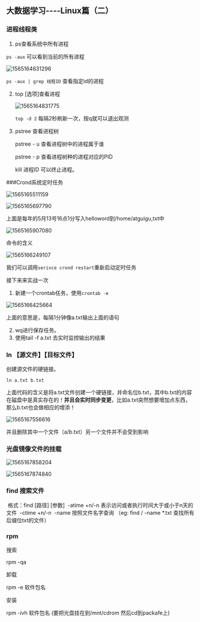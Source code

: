 ## 大数据学习----Linux篇（二）

### 进程线程类

1. ps查看系统中所有进程

`ps -aux` 可以看到当前的所有进程

![1565164631296](C:\Users\86137\AppData\Roaming\Typora\typora-user-images\1565164631296.png)

`ps -aux | grep 线程ID` 查看指定id的进程

2. top [选项]查看进程

   ![1565164831775](C:\Users\86137\AppData\Roaming\Typora\typora-user-images\1565164831775.png)

   `top -d 2` 每隔2秒刷新一次，按q就可以退出观测

3. pstree 查看进程树

   pstree - u  查看进程树中的进程属于谁

   pstree - p  查看进程树种的进程对应的PID

   kill 进程ID  可以终止进程。

   

###Crond系统定时任务

![1565165511159](C:\Users\86137\AppData\Roaming\Typora\typora-user-images\1565165511159.png)

![1565165697790](C:\Users\86137\AppData\Roaming\Typora\typora-user-images\1565165697790.png)

上面是每年的5月13号16点1分写入helloword到/home/atguigu,txt中

![1565165907080](C:\Users\86137\AppData\Roaming\Typora\typora-user-images\1565165907080.png)

命令的含义

![1565166249107](C:\Users\86137\AppData\Roaming\Typora\typora-user-images\1565166249107.png)

我们可以调用`serivce crond restart`重新启动定时任务

接下来来实战一次

1. 新建一个crontab任务，使用`crontab -e`

![1565166425664](C:\Users\86137\AppData\Roaming\Typora\typora-user-images\1565166425664.png)

上面的意思是，每隔1分钟像a.txt输出上面的语句

2. wq进行保存任务。
3. 使用tail -f a.txt 去实时监控输出的结果



### ln 【源文件】【目标文件】 

创建源文件的硬链接。

```shell
ln a.txt b.txt
```

上面代码的含义是将a.txt文件创建一个硬链接，并命名位b.txt，其中b.txt的内容在磁盘中是真实存在的！**并且会实时同步变更**，比如a.txt突然想要增加点东西，那么b.txt也会做相应的增添！

![1565167556616](C:\Users\86137\AppData\Roaming\Typora\typora-user-images\1565167556616.png)

并且删除其中一个文件（a/b.txt）另一个文件并不会受到影响





### 光盘镜像文件的挂载

![1565167858204](C:\Users\86137\AppData\Roaming\Typora\typora-user-images\1565167858204.png)

![1565167874840](C:\Users\86137\AppData\Roaming\Typora\typora-user-images\1565167874840.png)



### find 搜索文件

​     格式：find [路径] [参数]
​     -atime +n/-n    表示访问或者执行时间大于或小于n天的文件
​     -ctime  +n/-n 
​     -name  按照文件名字查询       （eg: find / -name *.txt   查找所有后缀位txt的文件）





### rpm

搜索

rpm -qa 

卸载

rpm -e 软件包名

安装

rpm -ivh 软件包名  (要把光盘挂在到/mnt/cdrom 然后cd到packafe上)

